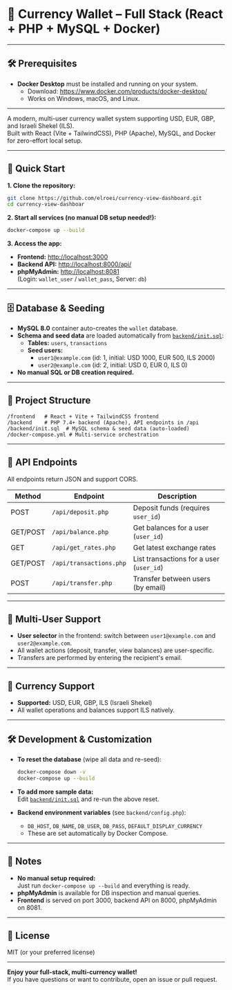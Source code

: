 # 💱 Currency Wallet – Full Stack (React + PHP + MySQL + Docker)

---

## 🛠️ Prerequisites

- **Docker Desktop** must be installed and running on your system.
  - Download: https://www.docker.com/products/docker-desktop/
  - Works on Windows, macOS, and Linux.

---

A modern, multi-user currency wallet system supporting USD, EUR, GBP, and Israeli Shekel (ILS).  
Built with React (Vite + TailwindCSS), PHP (Apache), MySQL, and Docker for zero-effort local setup.

---

## 🚀 Quick Start

**1. Clone the repository:**
```sh
git clone https://github.com/elroei/currency-view-dashboard.git
cd currency-view-dashboar
```

**2. Start all services (no manual DB setup needed!):**
```sh
docker-compose up --build
```

**3. Access the app:**
- **Frontend:** [http://localhost:3000](http://localhost:3000)
- **Backend API:** [http://localhost:8000/api/](http://localhost:8000/api/)
- **phpMyAdmin:** [http://localhost:8081](http://localhost:8081)  
  (Login: `wallet_user` / `wallet_pass`, Server: `db`)

---

## 🗄️ Database & Seeding

- **MySQL 8.0** container auto-creates the `wallet` database.
- **Schema and seed data** are loaded automatically from [`backend/init.sql`](backend/init.sql):
  - **Tables:** `users`, `transactions`
  - **Seed users:**
    - `user1@example.com` (id: 1, initial: USD 1000, EUR 500, ILS 2000)
    - `user2@example.com` (id: 2, initial: USD 0, EUR 0, ILS 0)
- **No manual SQL or DB creation required.**

---

## 🧩 Project Structure

```
/frontend   # React + Vite + TailwindCSS frontend
/backend    # PHP 7.4+ backend (Apache), API endpoints in /api
/backend/init.sql  # MySQL schema & seed data (auto-loaded)
/docker-compose.yml # Multi-service orchestration
```

---

## 🔌 API Endpoints

All endpoints return JSON and support CORS.

| Method | Endpoint                | Description                                 |
|--------|-------------------------|---------------------------------------------|
| POST   | `/api/deposit.php`      | Deposit funds (requires `user_id`)          |
| GET/POST | `/api/balance.php`    | Get balances for a user (`user_id`)         |
| GET    | `/api/get_rates.php`    | Get latest exchange rates                   |
| GET/POST | `/api/transactions.php` | List transactions for a user (`user_id`)   |
| POST   | `/api/transfer.php`     | Transfer between users (by email)           |

---

## 👤 Multi-User Support

- **User selector** in the frontend: switch between `user1@example.com` and `user2@example.com`.
- All wallet actions (deposit, transfer, view balances) are user-specific.
- Transfers are performed by entering the recipient's email.

---

## 💱 Currency Support

- **Supported:** USD, EUR, GBP, ILS (Israeli Shekel)
- All wallet operations and balances support ILS natively.

---

## 🛠️ Development & Customization

- **To reset the database** (wipe all data and re-seed):
  ```sh
  docker-compose down -v
  docker-compose up --build
  ```
- **To add more sample data:**  
  Edit [`backend/init.sql`](backend/init.sql) and re-run the above reset.

- **Backend environment variables** (see `backend/config.php`):
  - `DB_HOST`, `DB_NAME`, `DB_USER`, `DB_PASS`, `DEFAULT_DISPLAY_CURRENCY`
  - These are set automatically by Docker Compose.

---

## 📝 Notes

- **No manual setup required:**  
  Just run `docker-compose up --build` and everything is ready.
- **phpMyAdmin** is available for DB inspection and manual queries.
- **Frontend** is served on port 3000, backend API on 8000, phpMyAdmin on 8081.

---

## 📄 License

MIT (or your preferred license)

---

**Enjoy your full-stack, multi-currency wallet!**  
If you have questions or want to contribute, open an issue or pull request.
